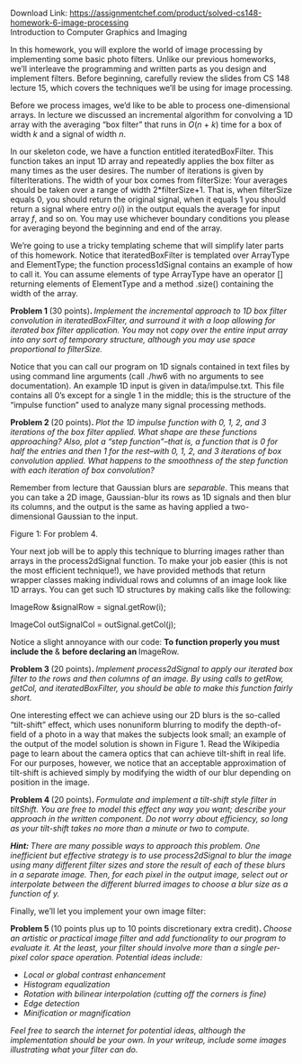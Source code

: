 Download Link: https://assignmentchef.com/product/solved-cs148-homework-6-image-processing
<br>
Introduction to Computer Graphics and Imaging

In this homework, you will explore the world of image processing by implementing some basic photo filters. Unlike our previous homeworks, we’ll interleave the programming and written parts as you design and implement filters. Before beginning, carefully review the slides from CS 148 lecture 15, which covers the techniques we’ll be using for image processing.

Before we process images, we’d like to be able to process one-dimensional arrays. In lecture we discussed an incremental algorithm for convolving a 1D array with the averaging “box filter” that runs in <em>O</em>(<em>n </em>+ <em>k</em>) time for a box of width <em>k </em>and a signal of width <em>n</em>.

In our skeleton code, we have a function entitled iteratedBoxFilter. This function takes an input 1D array and repeatedly applies the box filter as many times as the user desires. The number of iterations is given by filterIterations. The width of your box comes from filterSize: Your averages should be taken over a range of width 2*filterSize+1. That is, when filterSize equals 0, you should return the original signal, when it equals 1 you should return a signal where entry <em>o</em>(<em>i</em>) in the output equals the average  for input array <em>f</em>, and so on. You may use whichever boundary conditions you please for averaging beyond the beginning and end of the array.

We’re going to use a tricky templating scheme that will simplify later parts of this homework. Notice that iteratedBoxFilter is templated over ArrayType and ElementType; the function process1dSignal contains an example of how to call it. You can assume elements of type ArrayType have an operator [] returning elements of ElementType and a method .size() containing the width of the array.

<strong>Problem 1 </strong>(30 points)<strong>. </strong><em>Implement the incremental approach to 1D box filter convolution in iteratedBoxFilter, and surround it with a loop allowing for iterated box filter application. You may </em>not <em>copy over the entire input array into any sort of temporary structure, although you may use space proportional to filterSize.</em>

Notice that you can call our program on 1D signals contained in text files by using command line arguments (call ./hw6 with no arguments to see documentation). An example 1D input is given in data/impulse.txt. This file contains all 0’s except for a single 1 in the middle; this is the structure of the “impulse function” used to analyze many signal processing methods.

<strong>Problem 2 </strong>(20 points)<strong>. </strong><em>Plot the 1D impulse function with 0, 1, 2, and 3 iterations of the box filter applied. What shape are these functions approaching? Also, plot a “step function”–that is, a function that is 0 for half the entries and then 1 for the rest–with 0, 1, 2, and 3 iterations of box convolution applied. What happens to the smoothness of the step function with each iteration of box convolution?</em>

Remember from lecture that Gaussian blurs are <em>separable</em>. This means that you can take a 2D image, Gaussian-blur its rows as 1D signals and then blur its columns, and the output is the same as having applied a two-dimensional Gaussian to the input.

Figure 1: For problem 4.

Your next job will be to apply this technique to blurring images rather than arrays in the process2dSignal function. To make your job easier (this is not the most efficient technique!), we have provided methods that return wrapper classes making individual rows and columns of an image look like 1D arrays. You can get such 1D structures by making calls like the following:

ImageRow &amp;signalRow = signal.getRow(i);

ImageCol outSignalCol = outSignal.getCol(j);

Notice a slight annoyance with our code: <strong>To function properly you must include the </strong>&amp; <strong>before declaring an </strong>ImageRow.

<strong>Problem 3 </strong>(20 points)<strong>. </strong><em>Implement process2dSignal to apply our iterated box filter to the rows and then columns of an image. By using calls to getRow, getCol, and iteratedBoxFilter, you should be able to make this function fairly short.</em>

One interesting effect we can achieve using our 2D blurs is the so-called “tilt-shift” effect, which uses nonuniform blurring to modify the depth-of-field of a photo in a way that makes the subjects look small; an example of the output of the model solution is shown in Figure 1. Read the Wikipedia page to learn about the camera optics that can achieve tilt-shift in real life. For our purposes, however, we notice that an acceptable approximation of tilt-shift is achieved simply by modifying the width of our blur depending on position in the image.

<strong>Problem 4 </strong>(20 points)<strong>. </strong><em>Formulate and implement a tilt-shift style filter in tiltShift. You are free to model this effect any way you want; describe your approach in the written component. Do not worry about efficiency, so long as your tilt-shift takes no more than a minute or two to compute.</em>

<strong><em>Hint: </em></strong><em>There are many possible ways to approach this problem. One inefficient but effective strategy is to use process2dSignal to blur the image using many different filter sizes and store the result of each of these blurs in a separate image. Then, for each pixel in the output image, select out or interpolate between the different blurred images to choose a blur size as a function of y.</em>

Finally, we’ll let you implement your own image filter:

<strong>Problem 5 </strong>(10 points plus up to 10 points discretionary extra credit)<strong>. </strong><em>Choose an artistic or practical image filter and add functionality to our program to evaluate it. At the least, your filter should involve more than a single per-pixel color space operation. Potential ideas include:</em>

<ul>

 <li><em>Local or global contrast enhancement</em></li>

 <li><em>Histogram equalization</em></li>

 <li><em>Rotation with bilinear interpolation (cutting off the corners is fine)</em></li>

 <li><em>Edge detection</em></li>

 <li><em>Minification or magnification</em></li>

</ul>

<em>Feel free to search the internet for potential ideas, although the implementation should be your own. In your writeup, include some images illustrating what your filter can do.</em>